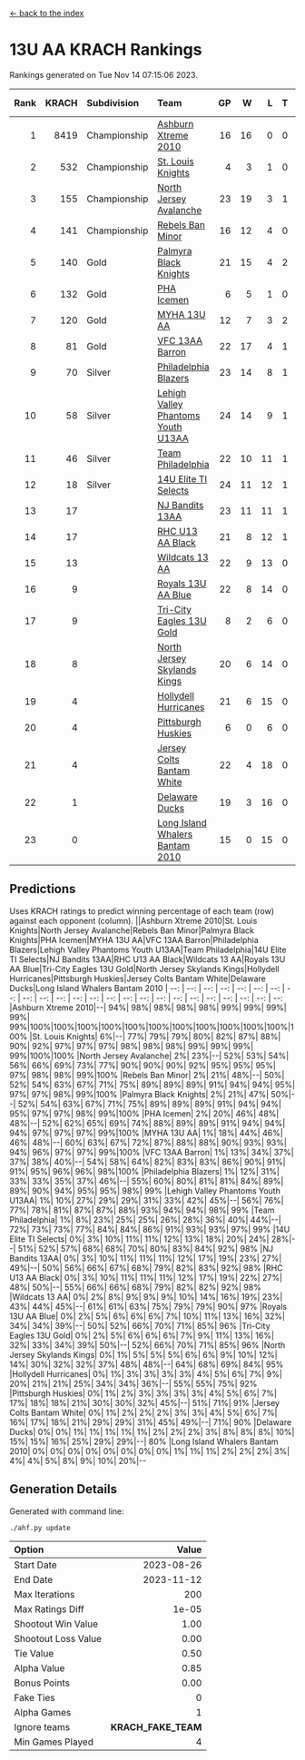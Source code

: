 [<- back to the index](readme.md)
# 13U AA KRACH Rankings
Rankings generated on Tue Nov 14 07:15:06 2023.

Rank|KRACH|Subdivision|Team|GP|W|L|T|OTW|OTL|SoS|Exp Wins|Win Diff
---:|---:|:---|:---|---:|---:|---:|---:|---:|---:|---:|---:|---:
1|8419|Championship|[Ashburn Xtreme 2010](https://gamesheetstats.com/seasons/3659/teams/140527/schedule)|16|16|0|0|0|0|94|16.8|-0.0
2|532|Championship|[St. Louis Knights](https://gamesheetstats.com/seasons/3659/teams/143323/schedule)|4|3|1|0|0|0|1711|3.8|-0.0
3|155|Championship|[North Jersey Avalanche](https://gamesheetstats.com/seasons/3659/teams/140535/schedule)|23|19|3|1|0|0|374|20.4|0.0
4|141|Championship|[Rebels Ban Minor](https://gamesheetstats.com/seasons/3659/teams/140539/schedule)|16|12|4|0|0|0|1020|12.9|0.0
5|140|Gold|[Palmyra Black Knights](https://gamesheetstats.com/seasons/3659/teams/140537/schedule)|21|15|4|2|1|0|795|16.9|0.0
6|132|Gold|[PHA Icemen](https://gamesheetstats.com/seasons/3659/teams/143321/schedule)|6|5|1|0|0|0|37|5.9|0.0
7|120|Gold|[MYHA 13U AA](https://gamesheetstats.com/seasons/3659/teams/140533/schedule)|12|7|3|2|1|0|93|8.9|0.0
8|81|Gold|[VFC 13AA Barron](https://gamesheetstats.com/seasons/3659/teams/140544/schedule)|22|17|4|1|2|1|29|18.4|0.0
9|70|Silver|[Philadelphia Blazers](https://gamesheetstats.com/seasons/3659/teams/140538/schedule)|23|14|8|1|2|0|745|15.4|0.0
10|58|Silver|[Lehigh Valley Phantoms Youth U13AA](https://gamesheetstats.com/seasons/3659/teams/140531/schedule)|24|14|9|1|0|3|387|15.4|0.0
11|46|Silver|[Team Philadelphia](https://gamesheetstats.com/seasons/3659/teams/140542/schedule)|22|10|11|1|0|0|793|11.4|0.0
12|18|Silver|[14U Elite TI Selects](https://gamesheetstats.com/seasons/3659/teams/140526/schedule)|24|11|12|1|1|1|711|12.4|0.0
13|17||[NJ Bandits 13AA](https://gamesheetstats.com/seasons/3659/teams/140534/schedule)|23|11|11|1|2|2|395|12.4|0.0
14|17||[RHC U13 AA Black](https://gamesheetstats.com/seasons/3659/teams/140540/schedule)|21|8|12|1|0|0|55|9.4|0.0
15|13||[Wildcats 13 AA](https://gamesheetstats.com/seasons/3659/teams/140545/schedule)|22|9|13|0|0|0|49|9.9|0.0
16|9||[Royals 13U AA Blue](https://gamesheetstats.com/seasons/3659/teams/140541/schedule)|22|8|14|0|0|1|63|8.9|0.0
17|9||[Tri-City Eagles 13U Gold](https://gamesheetstats.com/seasons/3659/teams/140543/schedule)|8|2|6|0|0|1|50|2.9|0.0
18|8||[North Jersey Skylands Kings](https://gamesheetstats.com/seasons/3659/teams/140536/schedule)|20|6|14|0|1|0|55|6.9|0.0
19|4||[Hollydell Hurricanes](https://gamesheetstats.com/seasons/3659/teams/140529/schedule)|21|6|15|0|1|0|436|6.9|0.0
20|4||[Pittsburgh Huskies](https://gamesheetstats.com/seasons/3659/teams/149413/schedule)|6|0|6|0|0|0|1287|0.9|0.0
21|4||[Jersey Colts Bantam White](https://gamesheetstats.com/seasons/3659/teams/140530/schedule)|22|4|18|0|0|1|52|4.9|0.0
22|1||[Delaware Ducks](https://gamesheetstats.com/seasons/3659/teams/140528/schedule)|19|3|16|0|0|1|32|3.9|0.0
23|0||[Long Island Whalers Bantam 2010](https://gamesheetstats.com/seasons/3659/teams/140532/schedule)|15|0|15|0|0|0|51|0.9|0.0

## Predictions
Uses KRACH ratings to predict winning percentage of each team (row) against each opponent (column).
||Ashburn Xtreme 2010|St. Louis Knights|North Jersey Avalanche|Rebels Ban Minor|Palmyra Black Knights|PHA Icemen|MYHA 13U AA|VFC 13AA Barron|Philadelphia Blazers|Lehigh Valley Phantoms Youth U13AA|Team Philadelphia|14U Elite TI Selects|NJ Bandits 13AA|RHC U13 AA Black|Wildcats 13 AA|Royals 13U AA Blue|Tri-City Eagles 13U Gold|North Jersey Skylands Kings|Hollydell Hurricanes|Pittsburgh Huskies|Jersey Colts Bantam White|Delaware Ducks|Long Island Whalers Bantam 2010
| --: | --: | --: | --: | --: | --: | --: | --: | --: | --: | --: | --: | --: | --: | --: | --: | --: | --: | --: | --: | --: | --: | --: | --: 
|Ashburn Xtreme 2010|--| 94%| 98%| 98%| 98%| 98%| 99%| 99%| 99%| 99%| 99%|100%|100%|100%|100%|100%|100%|100%|100%|100%|100%|100%|100%
|St. Louis Knights|  6%|--| 77%| 79%| 79%| 80%| 82%| 87%| 88%| 90%| 92%| 97%| 97%| 97%| 98%| 98%| 98%| 99%| 99%| 99%| 99%|100%|100%
|North Jersey Avalanche|  2%| 23%|--| 52%| 53%| 54%| 56%| 66%| 69%| 73%| 77%| 90%| 90%| 90%| 92%| 95%| 95%| 95%| 97%| 98%| 98%| 99%|100%
|Rebels Ban Minor|  2%| 21%| 48%|--| 50%| 52%| 54%| 63%| 67%| 71%| 75%| 89%| 89%| 89%| 91%| 94%| 94%| 95%| 97%| 97%| 98%| 99%|100%
|Palmyra Black Knights|  2%| 21%| 47%| 50%|--| 52%| 54%| 63%| 67%| 71%| 75%| 89%| 89%| 89%| 91%| 94%| 94%| 95%| 97%| 97%| 98%| 99%|100%
|PHA Icemen|  2%| 20%| 46%| 48%| 48%|--| 52%| 62%| 65%| 69%| 74%| 88%| 89%| 89%| 91%| 94%| 94%| 94%| 97%| 97%| 97%| 99%|100%
|MYHA 13U AA|  1%| 18%| 44%| 46%| 46%| 48%|--| 60%| 63%| 67%| 72%| 87%| 88%| 88%| 90%| 93%| 93%| 94%| 96%| 97%| 97%| 99%|100%
|VFC 13AA Barron|  1%| 13%| 34%| 37%| 37%| 38%| 40%|--| 54%| 58%| 64%| 82%| 83%| 83%| 86%| 90%| 91%| 91%| 95%| 96%| 96%| 98%|100%
|Philadelphia Blazers|  1%| 12%| 31%| 33%| 33%| 35%| 37%| 46%|--| 55%| 60%| 80%| 81%| 81%| 84%| 89%| 89%| 90%| 94%| 95%| 95%| 98%| 99%
|Lehigh Valley Phantoms Youth U13AA|  1%| 10%| 27%| 29%| 29%| 31%| 33%| 42%| 45%|--| 56%| 76%| 77%| 78%| 81%| 87%| 87%| 88%| 93%| 94%| 94%| 98%| 99%
|Team Philadelphia|  1%|  8%| 23%| 25%| 25%| 26%| 28%| 36%| 40%| 44%|--| 72%| 73%| 73%| 77%| 84%| 84%| 86%| 91%| 93%| 93%| 97%| 99%
|14U Elite TI Selects|  0%|  3%| 10%| 11%| 11%| 12%| 13%| 18%| 20%| 24%| 28%|--| 51%| 52%| 57%| 68%| 68%| 70%| 80%| 83%| 84%| 92%| 98%
|NJ Bandits 13AA|  0%|  3%| 10%| 11%| 11%| 11%| 12%| 17%| 19%| 23%| 27%| 49%|--| 50%| 56%| 66%| 67%| 68%| 79%| 82%| 83%| 92%| 98%
|RHC U13 AA Black|  0%|  3%| 10%| 11%| 11%| 11%| 12%| 17%| 19%| 22%| 27%| 48%| 50%|--| 55%| 66%| 66%| 68%| 79%| 82%| 82%| 92%| 98%
|Wildcats 13 AA|  0%|  2%|  8%|  9%|  9%|  9%| 10%| 14%| 16%| 19%| 23%| 43%| 44%| 45%|--| 61%| 61%| 63%| 75%| 79%| 79%| 90%| 97%
|Royals 13U AA Blue|  0%|  2%|  5%|  6%|  6%|  6%|  7%| 10%| 11%| 13%| 16%| 32%| 34%| 34%| 39%|--| 50%| 52%| 66%| 70%| 71%| 85%| 96%
|Tri-City Eagles 13U Gold|  0%|  2%|  5%|  6%|  6%|  6%|  7%|  9%| 11%| 13%| 16%| 32%| 33%| 34%| 39%| 50%|--| 52%| 66%| 70%| 71%| 85%| 96%
|North Jersey Skylands Kings|  0%|  1%|  5%|  5%|  5%|  6%|  6%|  9%| 10%| 12%| 14%| 30%| 32%| 32%| 37%| 48%| 48%|--| 64%| 68%| 69%| 84%| 95%
|Hollydell Hurricanes|  0%|  1%|  3%|  3%|  3%|  3%|  4%|  5%|  6%|  7%|  9%| 20%| 21%| 21%| 25%| 34%| 34%| 36%|--| 55%| 55%| 75%| 92%
|Pittsburgh Huskies|  0%|  1%|  2%|  3%|  3%|  3%|  3%|  4%|  5%|  6%|  7%| 17%| 18%| 18%| 21%| 30%| 30%| 32%| 45%|--| 51%| 71%| 91%
|Jersey Colts Bantam White|  0%|  1%|  2%|  2%|  2%|  3%|  3%|  4%|  5%|  6%|  7%| 16%| 17%| 18%| 21%| 29%| 29%| 31%| 45%| 49%|--| 71%| 90%
|Delaware Ducks|  0%|  0%|  1%|  1%|  1%|  1%|  1%|  2%|  2%|  2%|  3%|  8%|  8%|  8%| 10%| 15%| 15%| 16%| 25%| 29%| 29%|--| 80%
|Long Island Whalers Bantam 2010|  0%|  0%|  0%|  0%|  0%|  0%|  0%|  0%|  1%|  1%|  1%|  2%|  2%|  2%|  3%|  4%|  4%|  5%|  8%|  9%| 10%| 20%|--

## Generation Details

Generated with command line:
```
./ahf.py update
```

| Option | Value |
| :----- | ----: |
| Start Date | 2023-08-26 |
| End Date | 2023-11-12 |
| Max Iterations | 200 |
| Max Ratings Diff | 1e-05 |
| Shootout Win Value | 1.00 |
| Shootout Loss Value | 0.00 |
| Tie Value | 0.50 |
| Alpha Value | 0.85 |
| Bonus Points | 0.00 |
| Fake Ties | 0 |
| Alpha Games | 1 |
| Ignore teams | __KRACH_FAKE_TEAM__ |
| Min Games Played | 4 |

